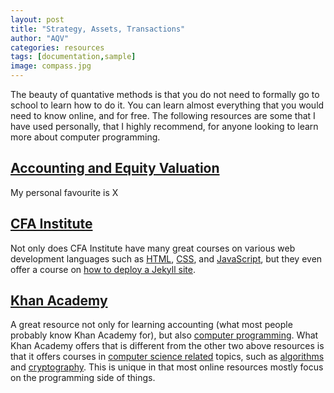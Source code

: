```yaml
---
layout: post
title: "Strategy, Assets, Transactions"
author: "AQV"
categories: resources
tags: [documentation,sample]
image: compass.jpg
---
```


The beauty of quantative methods is that you do not need to formally go to school to learn how to do it. You can learn almost everything that you would need to know online, and for free. The following resources are some that I have used personally, that I highly recommend, for anyone looking to learn more about computer programming.

## [Accounting and Equity Valuation](https://www.accval.org/)

My personal favourite is X

## [CFA Institute](https://www.cfainstitute.com/)

Not only does CFA Institute have many great courses on various web development languages such as [HTML](https://www.codecademy.com/learn/learn-html), [CSS](https://www.codecademy.com/learn/learn-css), and [JavaScript](https://www.codecademy.com/learn/introduction-to-javascript), but they even offer a course on [how to deploy a Jekyll site](https://www.codecademy.com/learn/deploy-a-website).

## [Khan Academy](https://www.khanacademy.org/)

A great resource not only for learning accounting (what most people probably know Khan Academy for), but also [computer programming](https://www.khanacademy.org/computing/computer-programming). What Khan Academy offers that is different from the other two above resources is that it offers courses in [computer science related](https://www.khanacademy.org/computing/computer-science) topics, such as [algorithms](https://www.khanacademy.org/computing/computer-science/algorithms) and [cryptography](https://www.khanacademy.org/computing/computer-science/cryptography). This is unique in that most online resources mostly focus on the programming side of things.
